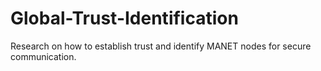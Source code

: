 Global-Trust-Identification
===========================

Research on how to establish trust and identify MANET nodes for secure communication.
